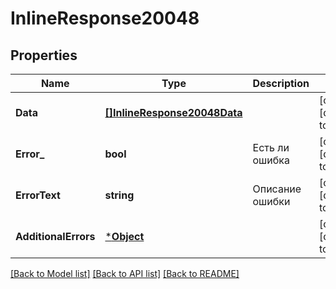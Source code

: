 # InlineResponse20048

## Properties
Name | Type | Description | Notes
------------ | ------------- | ------------- | -------------
**Data** | [**[]InlineResponse20048Data**](inline_response_200_48_data.md) |  | [optional] [default to null]
**Error_** | **bool** | Есть ли ошибка | [optional] [default to null]
**ErrorText** | **string** | Описание ошибки | [optional] [default to null]
**AdditionalErrors** | [***Object**](.md) |  | [optional] [default to null]

[[Back to Model list]](../README.md#documentation-for-models) [[Back to API list]](../README.md#documentation-for-api-endpoints) [[Back to README]](../README.md)

